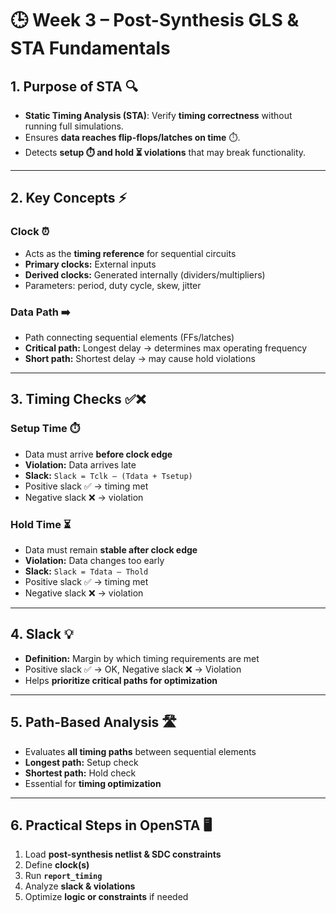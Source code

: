# 🕒 Week 3 – Post-Synthesis GLS & STA Fundamentals

## 1. Purpose of STA 🔍
- **Static Timing Analysis (STA)**: Verify **timing correctness** without running full simulations.  
- Ensures **data reaches flip-flops/latches on time** ⏱️.  
- Detects **setup ⏱️ and hold ⏳ violations** that may break functionality.

---

## 2. Key Concepts ⚡

### Clock ⏰
- Acts as the **timing reference** for sequential circuits  
- **Primary clocks:** External inputs  
- **Derived clocks:** Generated internally (dividers/multipliers)  
- Parameters: period, duty cycle, skew, jitter

### Data Path ➡️
- Path connecting sequential elements (FFs/latches)  
- **Critical path:** Longest delay → determines max operating frequency  
- **Short path:** Shortest delay → may cause hold violations  

---

## 3. Timing Checks ✅❌

### Setup Time ⏱️
- Data must arrive **before clock edge**  
- **Violation:** Data arrives late  
- **Slack:** `Slack = Tclk – (Tdata + Tsetup)`  
- Positive slack ✅ → timing met  
- Negative slack ❌ → violation  

### Hold Time ⏳
- Data must remain **stable after clock edge**  
- **Violation:** Data changes too early  
- **Slack:** `Slack = Tdata – Thold`  
- Positive slack ✅ → timing met  
- Negative slack ❌ → violation  

---

## 4. Slack 💡
- **Definition:** Margin by which timing requirements are met  
- Positive slack ✅ → OK, Negative slack ❌ → Violation  
- Helps **prioritize critical paths for optimization**

---

## 5. Path-Based Analysis 🛣️
- Evaluates **all timing paths** between sequential elements  
- **Longest path:** Setup check  
- **Shortest path:** Hold check  
- Essential for **timing optimization**

---

## 6. Practical Steps in OpenSTA 🖥️
1. Load **post-synthesis netlist & SDC constraints**  
2. Define **clock(s)**  
3. Run **`report_timing`**  
4. Analyze **slack & violations**  
5. Optimize **logic or constraints** if needed
